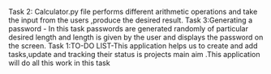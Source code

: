 Task 2: Calculator.py file performs different arithmetic operations and take the input from the users ,produce the desired result.
Task 3:Generating a password - In this task passwords are generated randomly of particular desired length and length is given by the user and displays the password on the screen.
Task 1:TO-DO LIST-This application helps us to create and add tasks,update and tracking their status is projects main aim .This application will do all this work in this task 
